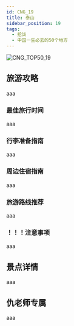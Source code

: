```yaml
---
id: CNG_19
title: 泰山
sidebar_position: 19
tags:
  - 拾柒
  - 中国一生必去的50个地方
---
```

![CNG_TOP50_19](/img/love/CNG_TOP50/19.png)

## 旅游攻略

aaa

### 最佳旅行时间

aaa

### 行李准备指南

aaa

### 周边住宿指南

aaa

### 旅游路线推荐

aaa

### ！！！注意事项

aaa

## 景点详情

aaa

## 仇老师专属

aaa
